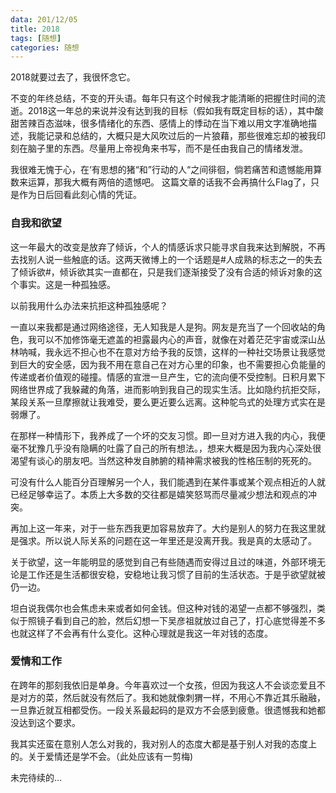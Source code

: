 ```yaml
---
data: 201/12/05
title: 2018
tags: [随想]
categories: 随想
---
```


2018就要过去了，我很怀念它。

不变的年终总结，不变的开头语。每年只有这个时候我才能清晰的把握住时间的流逝。2018这一年总的来说并没有达到我的目标（假如我有既定目标的话），其中酸甜苦辣百态滋味，很多情绪化的东西、感情上的悸动在当下难以用文字准确地描述，我能记录和总结的，大概只是大风吹过后的一片狼藉，那些很难忘却的被我印刻在脑子里的东西。尽量用上帝视角来书写，而不是任由我自己的情绪发泄。

我很难无愧于心，在‘有思想的猪“和”行动的人“之间徘徊，倘若痛苦和遗憾能用算数来运算，那我大概有两倍的遗憾吧。 这篇文章的话我不会再搞什么Flag了，只是作为日后回看此刻心情的凭证。

### 自我和欲望

这一年最大的改变是放弃了倾诉，个人的情感诉求只能寻求自我来达到解脱，不再去找别人说一些触底的话。这两天微博上的一个话题是#人成熟的标志之一的失去了倾诉欲#，倾诉欲其实一直都在，只是我们逐渐接受了没有合适的倾诉对象的这个事实。这是一种孤独感。

以前我用什么办法来抗拒这种孤独感呢？

一直以来我都是通过网络途径，无人知我是人是狗。网友是充当了一个回收站的角色，我可以不加修饰毫无遮盖的袒露最内心的声音，就像在对着茫茫宇宙或深山丛林呐喊，我永远不担心也不在意对方给予我的反馈，这样的一种社交场景让我感觉到巨大的安全感，因为我不用在意自己在对方心里的印象，也不需要担心负能量的传递或者价值观的碰撞。情感的宣泄一旦产生，它的流向便不受控制。日积月累下网络世界成了我躲藏的角落，进而影响到我自己的现实生活。比如隐约抗拒交际，某段关系一旦摩擦就让我难受，要么更近要么远离。这种鸵鸟式的处理方式实在是弱爆了。

在那样一种情形下，我养成了一个坏的交友习惯。即一旦对方进入我的内心，我便毫不犹豫几乎没有隐瞒的吐露了自己的所有想法。，想来大概是因为我内心深处很渴望有谈心的朋友吧。当然这种发自肺腑的精神需求被我的性格压制的死死的。

可没有什么人能百分百理解另一个人，我们能遇到在某件事或某个观点相近的人就已经足够幸运了。本质上大多数的交往都是嬉笑怒骂而尽量减少想法和观点的冲突。

再加上这一年来，对于一些东西我更加容易放弃了。大约是别人的努力在我这里就是强求。所以说人际关系的问题在这一年里还是没离开我。我是真的太感动了。

关于欲望，这一年能明显的感觉到自己有些随遇而安得过且过的味道，外部环境无论是工作还是生活都很安稳，安稳地让我习惯了目前的生活状态。于是乎欲望就被仍一边。

坦白说我偶尔也会焦虑未来或者如何金钱。但这种对钱的渴望一点都不够强烈，类似于照镜子看到自己的脸，然后幻想一下吴彦祖就放过自己了，打心底觉得差不多也就这样了不会再有什么变化。这种心理就是我这一年对钱的态度。

### 爱情和工作

在跨年的那刻我依旧是单身。今年喜欢过一个女孩，但因为我这人不会谈恋爱且不是对方的菜，然后就没有然后了。我和她就像刺猬一样，不用心不靠近其乐融融，一旦靠近就互相都受伤。一段关系最起码的是双方不会感到疲惫。很遗憾我和她都没达到这个要求。

我其实还蛮在意别人怎么对我的，我对别人的态度大都是基于别人对我的态度上的。关于爱情还是学不会。（此处应该有一剪梅)

未完待续的...

